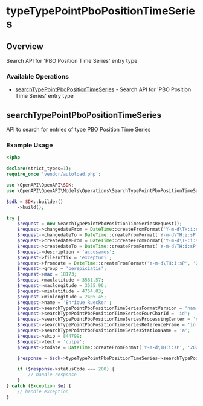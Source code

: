 # typeTypePointPboPositionTimeSeries

## Overview

Search API for 'PBO Position Time Series' entry type

### Available Operations

* [searchTypePointPboPositionTimeSeries](#searchtypepointpbopositiontimeseries) - Search API for 'PBO Position Time Series' entry type

## searchTypePointPboPositionTimeSeries

API to search for entries of type PBO Position Time Series

### Example Usage

```php
<?php

declare(strict_types=1);
require_once 'vendor/autoload.php';

use \OpenAPI\OpenAPI\SDK;
use \OpenAPI\OpenAPI\Models\Operations\SearchTypePointPboPositionTimeSeriesRequest;

$sdk = SDK::builder()
    ->build();

try {
    $request = new SearchTypePointPboPositionTimeSeriesRequest();
    $request->changedateFrom = DateTime::createFromFormat('Y-m-d\TH:i:sP', '2021-07-13T23:07:49.934Z');
    $request->changedateTo = DateTime::createFromFormat('Y-m-d\TH:i:sP', '2020-11-06T21:53:41.627Z');
    $request->createdateFrom = DateTime::createFromFormat('Y-m-d\TH:i:sP', '2022-06-01T15:55:43.983Z');
    $request->createdateTo = DateTime::createFromFormat('Y-m-d\TH:i:sP', '2022-11-28T15:54:56.449Z');
    $request->description = 'accusamus';
    $request->filesuffix = 'excepturi';
    $request->fromdate = DateTime::createFromFormat('Y-m-d\TH:i:sP', '2022-11-04T03:46:01.468Z');
    $request->group = 'perspiciatis';
    $request->max = 18173;
    $request->maxlatitude = 3581.57;
    $request->maxlongitude = 3525.96;
    $request->minlatitude = 4754.03;
    $request->minlongitude = 2405.45;
    $request->name = 'Enrique Ruecker';
    $request->searchTypePointPboPositionTimeSeriesFormatVersion = 'nam';
    $request->searchTypePointPboPositionTimeSeriesFourCharId = 'id';
    $request->searchTypePointPboPositionTimeSeriesProcessingCenter = 'cumque';
    $request->searchTypePointPboPositionTimeSeriesReferenceFrame = 'in';
    $request->searchTypePointPboPositionTimeSeriesStationName = 'a';
    $request->skip = 844799;
    $request->text = 'culpa';
    $request->todate = DateTime::createFromFormat('Y-m-d\TH:i:sP', '2022-06-04T03:04:36.464Z');

    $response = $sdk->typeTypePointPboPositionTimeSeries->searchTypePointPboPositionTimeSeries($request);

    if ($response->statusCode === 200) {
        // handle response
    }
} catch (Exception $e) {
    // handle exception
}
```
